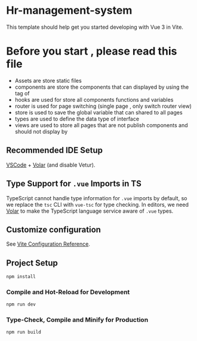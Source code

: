 # Hr-management-system

This template should help get you started developing with Vue 3 in Vite.
# Before you start , please read this file

* Assets are store static files
* components are store the components that can displayed by using the tag of <xxxx></xxxx>
* hooks are used for store all components functions and variables 
* router is used for page switching (single page , only switch router view)
* store is used to save the global variable that can shared to all pages
* types are used to define the data type of interface
* views are used to store all pages that are not publish components and should not display by <xxxx></xxxx>

## Recommended IDE Setup

[VSCode](https://code.visualstudio.com/) + [Volar](https://marketplace.visualstudio.com/items?itemName=Vue.volar) (and disable Vetur).

## Type Support for `.vue` Imports in TS

TypeScript cannot handle type information for `.vue` imports by default, so we replace the `tsc` CLI with `vue-tsc` for type checking. In editors, we need [Volar](https://marketplace.visualstudio.com/items?itemName=Vue.volar) to make the TypeScript language service aware of `.vue` types.

## Customize configuration

See [Vite Configuration Reference](https://vite.dev/config/).

## Project Setup

```sh
npm install
```

### Compile and Hot-Reload for Development

```sh
npm run dev
```

### Type-Check, Compile and Minify for Production

```sh
npm run build
```
